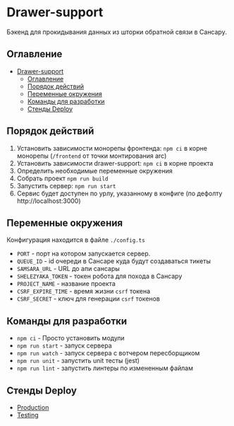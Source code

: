 # Drawer-support

Бэкенд для прокидывания данных из шторки обратной связи в Сансару.

## Оглавление
- [Drawer-support](#drawer-support)
  - [Оглавление](#оглавление)
  - [Порядок действий](#порядок-действий)
  - [Переменные окружения](#переменные-окружения)
  - [Команды для разработки](#команды-для-разработки)
  - [Стенды Deploy](#стенды-deploy)

## Порядок действий
1. Установить зависимости монорепы фронтенда: `npm ci` в корне монорепы (`/frontend` от точки монтирования arc)
2. Установить зависимости drawer-support: `npm ci` в корне проекта
3. Определить необходимые переменные окружения
4. Собрать проект `npm run build`
5. Запустить сервер: `npm run start`
6. Сервис будет доступен по урлу, указанному в конфиге (по дефолту http://localhost:3000)

## Переменные окружения
Конфигурация находится в файле `./config.ts`
- `PORT` - порт на котором запускается сервер.
- `QUEUE_ID` - id очереди в Сансаре куда будут создаваться тикеты
- `SAMSARA_URL` - URL до апи сансары
- `SHELEZYAKA_TOKEN` - токен робота для похода в Сансару
- `PROJECT_NAME` - название проекта
- `CSRF_EXPIRE_TIME` - время жизни `csrf` токена
- `CSRF_SECRET` - ключ для генерации `csrf` токенов

## Команды для разработки
* `npm ci` - Просто установить модули
* `npm run start` - запуск сервера
* `npm run watch` - запуск сервера с вотчером пересборщиком
* `npm run unit` - запустить unit тесты (jest)
* `npm run lint` - запустить линтеры по измененным файлам


## Стенды Deploy

* [Production](https://deploy.yandex-team.ru/stages/drawer-deploy)
* [Testing](https://deploy.yandex-team.ru/stages/drawer-testing)
